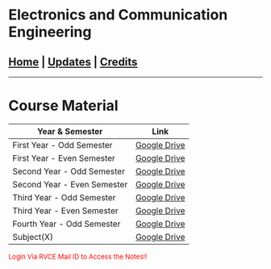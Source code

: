 # Electronics and Communication Engineering

## [Home](../main/index.md) | [Updates](../main/updates.md) | [Credits](../main/credits.md)

---

# Course Material

| Year & Semester             | Link                                                                                                    |
| --------------------------- | ------------------------------------------------------------------------------------------------------- |
| First Year - Odd Semester   | [Google Drive](https://drive.google.com/drive/folders/1FiCgEa91I-XJijdQoLoWKjrkUnn9t7mN?usp=sharing)    |
| First Year - Even Semester  | [Google Drive](https://drive.google.com/drive/folders/1ao2QZAWeJbthGnulw6hSe1J2NzJcK880?usp=sharing)    |
| Second Year - Odd Semester  | [Google Drive](https://drive.google.com/drive/folders/1RkvfO6Y54Rh-h41R-hzkFLErnRX2v54A?usp=sharing)    |
| Second Year - Even Semester | [Google Drive](https://drive.google.com/drive/folders/1J-ktlXfEXoJSCnfRvROSQF4N1LjdeOGB?usp=share_link) |
| Third Year - Odd Semester   | [Google Drive](https://drive.google.com/drive/folders/1Zj5ip0PWB6Jsq66LXKk3CgMfZ1eJngsj?usp=sharing)    |
| Third Year - Even Semester  | [Google Drive](https://drive.google.com/drive/folders/1q1w49ZzcIjRIcJBF1NAM7dztT-HbxqiN?usp=sharing)    |
| Fourth Year - Odd Semester  | [Google Drive](https://drive.google.com/drive/folders/1hQXDFNJU64k4nqFU0l1HYoKlXhpHviSu?usp=sharing)    |
| Subject(X)                  | [Google Drive](https://drive.google.com/drive/folders/1w6TC8Nvqv99ARGcYEdXn9v5BOqok6sxB?usp=sharing)    |



<p style="color:red; font-size:small;">
  Login Via RVCE Mail ID to Access the Notes!!
</p>
